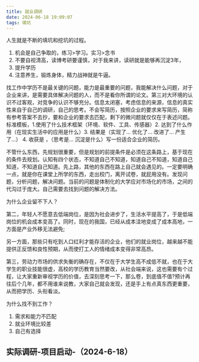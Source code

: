```yaml
---
title: 就业调研
date: 2024-06-18 19:09:07
tags: 填坑
---
```


人生就是不断的填坑和挖坑的过程。
1. 机会是自己争取的，练习>学习。实习>念书
2. 不要自视清高，读博考研要谨慎，对于我来讲，读研就是能够再沉淀3年，
3. 提升学历
4. 注意养生，锻炼身体，精力战神就是牛逼。


找工作中学历不是最关键的问题，能力是最重要的问题，我能解决什么问题，对于企业来讲，是需要具体解决问题的人，而不是看你所谓的论文。第三对大环境的认识不过客观，对竞争的认识不够充分。信息太闭塞，考虑信息的来源，信息的真实性来自于自己的调研，自己的思考。不会写简历，按照企业的要求来写简历，简称有参考答案不去抄，要和企业的要求去匹配，剩下的微问题就仅仅在于表述问题。标准模板，1.使用了什么技术框架（环境、软件、工具、传感器）2. 达到了什么作用（在现实生活中的应用是什么）3. 结果是（实现了... 优化了... 改进了... 产生了...） 4. 收获是 ，（思考是... 沉淀是什么）写一份适合企业的简历。

不管什么东西，先规划很重要，但是规划的前提条件是必须在这条路上，基于现在的条件去规划。认知有四个状态，不知道自己不知道，知道自己不知道，知道自己知道，不知道自己知道。先上路，其他的东西在路上自己就会遇见的。一定要明确一点，就是你在课堂上所学的东西，走出校门，离开试卷，就屁用没有。发现问题，分析问题，解决问题。当前的问题是体制化的大学应对市场化的市场，之间的代沟过于庞大。自己需要去找到问题的解决方法。

为什么企业留不下人？

第二，年轻人不愿意去低端岗位，是因为社会进步了，生活水平提高了，于是低端岗位的机会成本变高了。同时，现在的我国，已经从成本洼地变成了成本高地，一方面是产业外移无法避免;

另一方面，那些只有吃到人口红利才能存活的企业，他们的就业岗位，越来越不能提供正反馈和良性预期，从而使打工人的情绪成本变得非常高昂。

第三，劳动力市场的供求失衡的确存在，不仅在于大学生高不成低不就，也在于大学生的职业技能很虚，高校的学历教育当然要改，从社会端来说，这也需要有个过程，让大家重新审视学历的价值，去深刻思考一下，那么卷，到底值不值?预计再往后个几年，都不用谁来说教，大家自己就会发现，还是手上有点真东西更重要，从而把学历、头衔看淡。


为什么找不到工作？

1. 需求和能力不匹配
2. 就业环境比较差
3. 自己有选择


## 实际调研-项目启动-（2024-6-18）